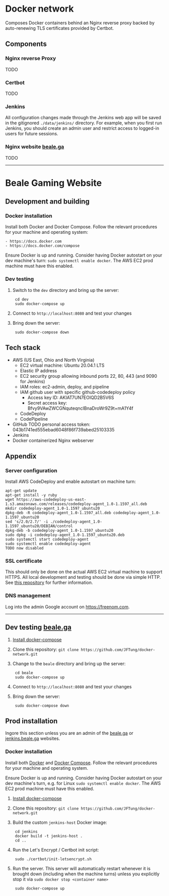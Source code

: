 # Docker network

Composes Docker containers behind an Nginx reverse proxy backed by
auto-renewing TLS certificates provided by Certbot.

## Components

### Nginx reverse Proxy

TODO

### Certbot

TODO

### Jenkins

All configuration changes made through the Jenkins web app will be saved in the
gitignored `./data/jenkins/` directory. For example, when you first run
Jenkins, you should create an admin user and restrict access to logged-in
users for future sessions.

### Nginx website [beale.ga](https://beale.ga)

TODO

------------------------------------

# Beale Gaming Website

## Development and building

### Docker installation

Install both Docker and Docker Compose. Follow the relevant procedures for your
machine and operating system:

    - https://docs.docker.com
    - https://docs.docker.com/compose

Ensure Docker is up and running. Consider having Docker autostart on your dev
machine's turn: `sudo systemctl enable docker`. The AWS EC2 prod machine must
have this enabled.

### Dev testing

1. Switch to the `dev` directory and bring up the server:

        cd dev
        sudo docker-compose up

2. Connect to `http://localhost:8080` and test your changes

3. Bring down the server:

        sudo docker-compose down

## Tech stack

- AWS (US East, Ohio and North Virginia)
    - EC2 virtual machine: Ubuntu 20.04.1 LTS
    - Elastic IP address
    - EC2 security group allowing inbound ports 22, 80, 443 (and 9090 for Jenkins)
    - IAM roles: ec2-admin, deploy, and pipeline
    - IAM github user with specific github-codedeploy policy
        - Access key ID: AKIAT7UN7EOIQD2B5V6S
        - Secret access key: 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
    - CodeDeploy
    - CodePipeline
- GitHub TODO
    personal access token: 043b1741ed555ebad6048f86f739abed25103335
- Jenkins
- Docker containerized Nginx webserver

## Appendix

### Server configuration

Install AWS CodeDeploy and enable autostart on machine turn:

```
apt-get update
apt-get install -y ruby
wget https://aws-codedeploy-us-east-1.s3.amazonaws.com/releases/codedeploy-agent_1.0-1.1597_all.deb
mkdir codedeploy-agent_1.0-1.1597_ubuntu20
dpkg-deb -R codedeploy-agent_1.0-1.1597_all.deb codedeploy-agent_1.0-1.1597_ubuntu20
sed 's/2.0/2.7/' -i ./codedeploy-agent_1.0-1.1597_ubuntu20/DEBIAN/control
dpkg-deb -b codedeploy-agent_1.0-1.1597_ubuntu20
sudo dpkg -i codedeploy-agent_1.0-1.1597_ubuntu20.deb
sudo systemctl start codedeploy-agent
sudo systemctl enable codedeploy-agent
TODO now disabled
```

### SSL certificate

This should only be done on the actual AWS EC2 virtual machine to support
HTTPS. All local development and testing should be done via simple HTTP. See
[this repository](https://github.com/JFTung/nginx-certbot) for further
information.

### DNS management

Log into the admin Google account on https://freenom.com.

------------------------------------

## Dev testing [beale.ga](https://beale.ga)

1. [Install docker-compose](https://docs.docker.com/compose/install/#install-compose)

2. Clone this repository: `git clone https://github.com/JFTung/docker-network.git`

3. Change to the `beale` directory and bring up the server:

        cd beale
        sudo docker-compose up

4. Connect to `http://localhost:8080` and test your changes

5. Bring down the server:

        sudo docker-compose down

## Prod installation

Ingore this section unless you are an admin of the [beale.ga](https://beale.ga)
or [jenkins.beale.ga](https://jenkins.beale.ga) websites.

### Docker installation

Install both [Docker](https://docs.docker.com) and
[Docker Compose](https://docs.docker.com/compose). Follow the relevant
procedures for your machine and operating system.

Ensure Docker is up and running. Consider having Docker autostart on your dev
machine's turn, e.g. for Linux `sudo systemctl enable docker`. The AWS EC2 prod
machine must have this enabled.

1. [Install docker-compose](https://docs.docker.com/compose/install/#install-compose)

2. Clone this repository: `git clone https://github.com/JFTung/docker-network.git`

3. Build the custom `jenkins-host` Docker image:

        cd jenkins
        docker build -t jenkins-host .
        cd ..

3. Run the Let's Encrypt / Certbot init script:

        sudo ./certbot/init-letsencrypt.sh

5. Run the server. This server will automatically restart whenever it is
   brought down (including when the machine turns) unless you explicitly stop
   it via `sudo docker stop <container name>`

        sudo docker-compose up
